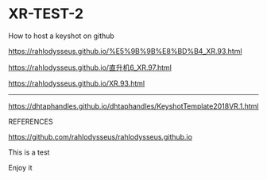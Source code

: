 # XR-TEST-2
How to host a keyshot on github

https://rahlodysseus.github.io/%E5%9B%9B%E8%BD%B4_XR.93.html

https://rahlodysseus.github.io/直升机6_XR.97.html

https://rahlodysseus.github.io/XR.93.html

_________________


https://dhtaphandles.github.io/dhtaphandles/KeyshotTemplate2018VR.1.html

REFERENCES

https://github.com/rahlodysseus/rahlodysseus.github.io

This is a test

Enjoy it
